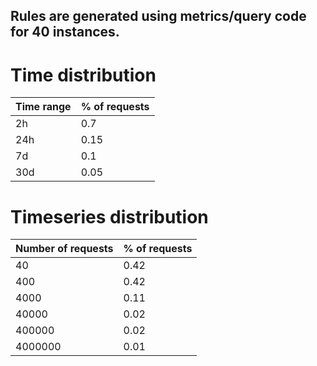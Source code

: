 ## Rules are generated using metrics/query code for 40 instances.

# Time distribution 
| Time range  |  % of requests |
|-------------|----------------|
| 2h |  0.7 |
| 24h| 0.15   |
| 7d | 0.1  |
| 30d| 0.05  |


# Timeseries distribution
| Number of requests |  % of requests |
|--------------------|----------------|
| 40 |  0.42 |
| 400| 0.42  |
| 4000 | 0.11  |
| 40000| 0.02  |
| 400000| 0.02  |
| 4000000| 0.01  |
